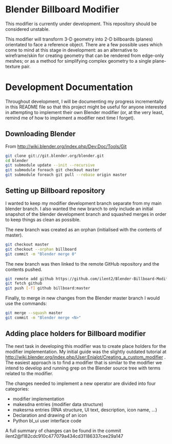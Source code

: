 Blender Billboard Modifier
==========================

This modifier is currently under development.
This repository should be considered unstable.

This modifier will transform 3-D geometry into 2-D billboards (planes)
orientated to face a reference object.
There are a few possible uses which come to mind at this stage in
development: as an alternative to wireframe/skin for creating
geometry that can be rendered from edge-only meshes; or as a method
for simplifying complex geometry to a single plane-texture pair.

Development Documentation
=========================

Throughout development, I will be documenting my progress incrementally
in this README file so that this project might be useful for anyone
interested in attempting to implement their own Blender modifier
(or, at the very least, remind me of how to implement a modifier next
time I forget).

Downloading Blender
-------------------

From http://wiki.blender.org/index.php/Dev:Doc/Tools/Git

```bash
git clone git://git.blender.org/blender.git
cd blender
git submodule update --init --recursive
git submodule foreach git checkout master
git submodule foreach git pull --rebase origin master
```

Setting up Billboard repository
-------------------------------

I wanted to keep my modifier development branch separate from my
main blender branch.
I also wanted the new branch to only include
an initial snapshot of the blender development branch and squashed
merges in order to keep things as clean as possible.

The new branch was created as an orphan (initialised with the
contents of master).

```bash
git checkout master
git checkout --orphan billboard
git commit -m "Blender merge 0"
```

The new branch was then linked to the remote GitHub repository
and the contents pushed.

```bash
git remote add github https://github.com/ilent2/Blender-Billboard-Modifier.git
git fetch github
git push [-f] github billboard:master
```

Finally, to merge in new changes from the Blender master branch
I would use the commands:

```bash
git merge --squash master
git commit -m "Blender merge <N>"
```

Adding place holders for Billboard modifier
-------------------------------------------

The next task in developing this modifier was to create place holders
for the modifier implementation.
My initial guide was the slightly outdated tutorial at
http://wiki.blender.org/index.php/User:Enjalot/Creating_a_custom_modifier .
The easiest approach is to find a modifier that is similar to the
modifier we intend to develop and running grep on the Blender source
tree with terms related to the modifier.

The changes needed to implement a new operator are divided into
four categories:

-  modifier implementation
-  makesdna entries (modifier data structure)
-  makesrna entries (RNA structure, UI text, description, icon name, ...)
-  Declaration and drawing of an icon
-  Python bl_ui user interface code

A full summary of changes can be found in the commit
ilent2@f182cdc910c477079a434cd31186337cee29a147

